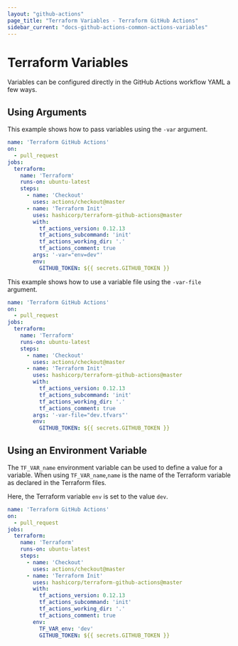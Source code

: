 ```yaml
---
layout: "github-actions"
page_title: "Terraform Variables - Terraform GitHub Actions"
sidebar_current: "docs-github-actions-common-actions-variables"
---
```


# Terraform Variables

Variables can be configured directly in the GitHub Actions workflow YAML a few ways.

## Using Arguments

This example shows how to pass variables using the `-var` argument.

```yaml
name: 'Terraform GitHub Actions'
on:
  - pull_request
jobs:
  terraform:
    name: 'Terraform'
    runs-on: ubuntu-latest
    steps:
      - name: 'Checkout'
        uses: actions/checkout@master
      - name: 'Terraform Init'
        uses: hashicorp/terraform-github-actions@master
        with:
          tf_actions_version: 0.12.13
          tf_actions_subcommand: 'init'
          tf_actions_working_dir: '.'
          tf_actions_comment: true
        args: '-var="env=dev"'
        env:
          GITHUB_TOKEN: ${{ secrets.GITHUB_TOKEN }}
```

This example shows how to use a variable file using the `-var-file` argument.

```yaml
name: 'Terraform GitHub Actions'
on:
  - pull_request
jobs:
  terraform:
    name: 'Terraform'
    runs-on: ubuntu-latest
    steps:
      - name: 'Checkout'
        uses: actions/checkout@master
      - name: 'Terraform Init'
        uses: hashicorp/terraform-github-actions@master
        with:
          tf_actions_version: 0.12.13
          tf_actions_subcommand: 'init'
          tf_actions_working_dir: '.'
          tf_actions_comment: true
        args: '-var-file="dev.tfvars"'
        env:
          GITHUB_TOKEN: ${{ secrets.GITHUB_TOKEN }}
```


## Using an Environment Variable

The `TF_VAR_name` environment variable can be used to define a value for a variable. When using `TF_VAR_name`,`name` is the name of the Terraform variable as declared in the Terraform files.

Here, the Terraform variable `env` is set to the value `dev`.

```yaml
name: 'Terraform GitHub Actions'
on:
  - pull_request
jobs:
  terraform:
    name: 'Terraform'
    runs-on: ubuntu-latest
    steps:
      - name: 'Checkout'
        uses: actions/checkout@master
      - name: 'Terraform Init'
        uses: hashicorp/terraform-github-actions@master
        with:
          tf_actions_version: 0.12.13
          tf_actions_subcommand: 'init'
          tf_actions_working_dir: '.'
          tf_actions_comment: true
        env:
          TF_VAR_env: 'dev'
          GITHUB_TOKEN: ${{ secrets.GITHUB_TOKEN }}
```
